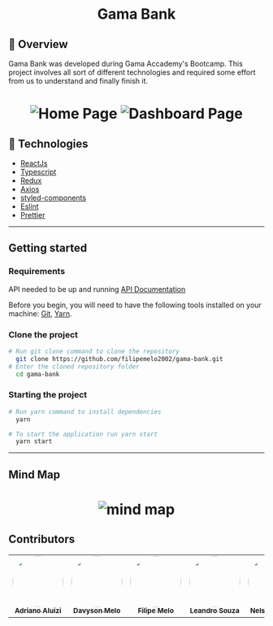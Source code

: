 <h1 align="center">
Gama Bank
</h1>

## :eyes: Overview

Gama Bank was developed during Gama Accademy's Bootcamp. This project involves all sort of different technologies and required some effort from us to understand and finally finish it.

<h1 align="center">
    <img alt="Home Page" src="https://ik.imagekit.io/t58nj4hrrhv/home_0xFgSnICD.jpg" />
    <img alt="Dashboard Page" src="https://ik.imagekit.io/t58nj4hrrhv/dashboard_MHJB0se05.jpg" />
</h1>

## :wrench: Technologies
* [ReactJs](https://pt-br.reactjs.org/)
* [Typescript](https://www.typescriptlang.org/)
*  [Redux](https://react-redux.js.org/)
* [Axios](https://github.com/axios/axios)
* [styled-components](https://styled-components.com/)
* [Eslint](https://eslint.org/)
* [Prettier](https://prettier.io/)

---

## Getting started

### Requirements

API needed to be up and running
[API Documentation](https://accenture-java-desafio.herokuapp.com/swagger-ui.html)

Before you begin, you will need to have the following tools installed on your machine:
[Git](https://git-scm.com), [Yarn](https://classic.yarnpkg.com/).

### Clone the project

```bash
# Run git clone command to clone the repository
  git clone https://github.com/filipemelo2002/gama-bank.git
# Enter the cloned repository folder
  cd gama-bank
```

### Starting the project

```bash
# Run yarn command to install dependencies
  yarn

# To start the application run yarn start
  yarn start

```

---

## Mind Map

<h1 align="center">
    <img alt="mind map" src="https://ik.imagekit.io/t58nj4hrrhv/mindmap_7Nf7SL5Op.jpg" />
</h1>

## Contributors

<table>
  <tr>
    <td align="center">
      <a href="https://github.com/adrianoaluizi"><img style="border-radius: 50%;" src="https://avatars.githubusercontent.com/u/51244935?s=400&v=4" width="100px;" alt=""/><br /><sub><b>Adriano Aluizi</b></sub></a><br /><a href="https://github.com/adrianoaluizi" title="Adriano Aluizi"></a>
    </td>
    <td align="center">
      <a href="https://github.com/DavysonMelo"><img style="border-radius: 50%;" src="https://avatars.githubusercontent.com/u/37600134?s=400&u=3dc28ef99de0d7ec9742c12a3b804e5aa1aebfff&v=4" width="100px;" alt=""/><br /><sub><b>Davyson Melo</b></sub></a><br /><a href="https://github.com/DavysonMelo" title="Davyson Melo"></a>
    </td>
    <td align="center">
      <a href="https://github.com/filipemelo2002"><img style="border-radius: 50%;" src="https://avatars.githubusercontent.com/u/26236991?s=400&u=b14ff2f7bf9a4a8ac5f482d61b85de7957087f0d&v=4" width="100px;" alt=""/><br /><sub><b>Filipe Melo</b></sub></a><br /><a href="https://github.com/filipemelo2002" title="Filipe Melo"></a>
    </td>
    <td align="center">
      <a href="https://github.com/leandross86"><img style="border-radius: 50%;" src="https://avatars.githubusercontent.com/u/43308192?s=400&u=f877b63033dcd32023af1911af2d3cff64c95cc2&v=4" width="100px;" alt=""/><br /><sub><b>Leandro Souza</b></sub></a><br /><a href="https://github.com/leandross86" title="Leandro Souza"></a>
    </td>
    <td align="center">
      <a href="https://github.com/nelsonsantosaraujo"><img style="border-radius: 50%;" src="https://avatars.githubusercontent.com/u/16749416?s=400&u=3c422f25adb2927f82848fbbaa778005da2c7808&v=4" width="100px;" alt=""/><br /><sub><b>Nelson Araújo</b></sub></a><br /><a href="https://github.com/nelsonsantosaraujo" title="Nelson Araújo"></a>
    </td>
  </tr>
</table>
